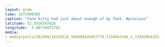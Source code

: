 ```yaml
---
layout: gram
time: 1472906385
caption: "Farm kitty had just about enough of my foot. #precious"
latitude: 52.5920387826
longitude: -3.80734975791
media:
- media/posts/201609/14134516_504084426457776_1159642146_n_17842064251173161.jpg
---
```

